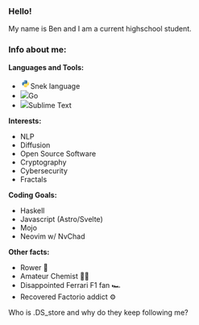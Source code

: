 ### Hello! 
My name is Ben and I am a current highschool student.

### Info about me:
**Languages and Tools:**
- <code><img height="20" src="https://raw.githubusercontent.com/github/explore/80688e429a7d4ef2fca1e82350fe8e3517d3494d/topics/python/python.png"></code>Snek language
- <code><img height="20" src="https://emojis.slackmojis.com/emojis/images/1454546974/291/golang.png?1454546974"></code>Go 
- <code><img height="20" src="https://insmac.org/uploads/posts/2017-06/1497195101_sublime-text.png"></code>Sublime Text

**Interests:**
- NLP
- Diffusion
- Open Source Software
- Cryptography
- Cybersecurity
- Fractals

**Coding Goals:**
- Haskell
- Javascript (Astro/Svelte)
- Mojo
- Neovim w/ NvChad

**Other facts:**
- Rower 🚣
- Amateur Chemist 👨‍🔬
- Disappointed Ferrari F1 fan 🏎️
- Recovered Factorio addict ⚙️




Who is .DS_store and why do they keep following me?
